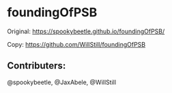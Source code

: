 # foundingOfPSB
Original: https://spookybeetle.github.io/foundingOfPSB/

Copy: https://github.com/WillStill/foundingOfPSB

## Contributers:

@spookybeetle,
@JaxAbele,
@WillStill
